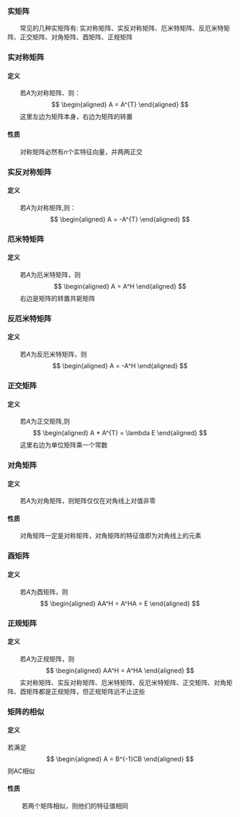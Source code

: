 
### 实矩阵
&emsp;&emsp;常见的几种实矩阵有: 实对称矩阵、实反对称矩阵、厄米特矩阵、反厄米特矩阵、正交矩阵、对角矩阵、酉矩阵、正规矩阵

### 实对称矩阵
#### 定义
&emsp;&emsp;若$A$为对称矩阵、则：
$$
\begin{aligned}
A = A^{T}
\end{aligned}
$$
&emsp;&emsp;这里左边为矩阵本身，右边为矩阵的转置
#### 性质
&emsp;&emsp;对称矩阵必然有$n$个实特征向量，并两两正交
<!---more-->

### 实反对称矩阵
#### 定义
&emsp;&emsp;若$A$为对称矩阵,则：
$$
\begin{aligned}
A = -A^{T}
\end{aligned}
$$

### 厄米特矩阵
#### 定义
&emsp;&emsp;若$A$为厄米特矩阵，则
$$
\begin{aligned}
A = A^H
\end{aligned}
$$
&emsp;&emsp;右边是矩阵的转置共轭矩阵

### 反厄米特矩阵
#### 定义
&emsp;&emsp;若$A$为反厄米特矩阵，则
$$
\begin{aligned}
A = -A^H
\end{aligned}
$$


### 正交矩阵
#### 定义
&emsp;&emsp;若$A$为正交矩阵,则
$$
\begin{aligned}
A * A^{T} = \lambda E
\end{aligned}
$$
&emsp;&emsp;这里右边为单位矩阵乘一个常数

### 对角矩阵
#### 定义
&emsp;&emsp;若$A$为对角矩阵，则矩阵仅仅在对角线上对值非零
#### 性质
&emsp;&emsp;对角矩阵一定是对称矩阵，对角矩阵的特征值即为对角线上的元素

### 酉矩阵
#### 定义
&emsp;&emsp;若$A$为酉矩阵，则
$$
\begin{aligned}
AA^H = A^HA = E
\end{aligned}
$$


### 正规矩阵
#### 定义
&emsp;&emsp;若$A$为正规矩阵，则
$$
\begin{aligned}
AA^H = A^HA
\end{aligned}
$$
&emsp;&emsp;实对称矩阵、实反对称矩阵、厄米特矩阵、反厄米特矩阵、正交矩阵、对角矩阵、酉矩阵都是正规矩阵，但正规矩阵远不止这些


### 矩阵的相似
#### 定义
若满足
$$
\begin{aligned}
A = B^{-1}CB
\end{aligned}
$$
则AC相似
#### 性质
&emsp;&emsp; 若两个矩阵相似，则他们的特征值相同




